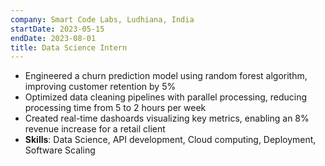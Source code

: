 ```yaml
---
company: Smart Code Labs, Ludhiana, India
startDate: 2023-05-15
endDate: 2023-08-01
title: Data Science Intern
---
```

- Engineered a churn prediction model using random forest algorithm, improving customer retention by 5%
- Optimized data cleaning pipelines with parallel processing, reducing processing time from 5 to 2 hours per week
- Created real-time dashoards visualizing key metrics, enabling an 8% revenue increase for a retail client
- **Skills**: Data Science, API development, Cloud computing, Deployment, Software Scaling
